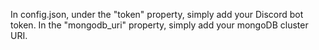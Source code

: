 In config.json, under the "token" property, simply add your Discord bot token. In the "mongodb_uri" property, simply add your mongoDB cluster URI.
